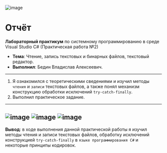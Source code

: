 ![image](https://github.com/user-attachments/assets/3dfd8cff-2bf3-4bd2-9176-c3d6e1b68c79)

# **Отчёт**

**Лабораторный практикум** по системному программированию в среде Visual Studio С# (Практическая работа №2)

- **Тема**: Чтение, запись текстовых и бинарных файлов, текстовый редактор.
- **Выполнил**: Бедин Владислав Алексеевич.
---
1.	Я ознакомился с теоретическими сведениями и изучил методы `чтения` и `записи` текстовых файлов, а также понял механизм конструкцию обработки исключений `try-catch-finally`.
2.	Выполнил практическое задание.
---
![image](https://github.com/user-attachments/assets/029f6550-bc3f-478e-867d-64678c0ac1cb)
![image](https://github.com/user-attachments/assets/4d441b37-5dc1-4c54-bca6-cc0b7218fdff)
![image](https://github.com/user-attachments/assets/e7fb95e5-b666-40e0-a022-031f84c9077e)
---
**Вывод**: в ходе выполнения данной практической работы я изучил методы чтения и записи текстовых файлов, обработку исключений конструкцией `try-catch-finally` в `языке программирования C#` и некоторые принципы кодировок.
